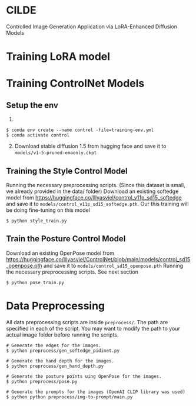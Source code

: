 # CILDE
Controlled Image Generation Application via LoRA-Enhanced Diffusion Models

# Training LoRA model


# Training ControlNet Models

## Setup the env
1.
```
$ conda env create --name control -file=training-env.yml
$ conda activate control
```
2. Download stable diffusion 1.5 from hugging face and save it to `models/v1-5-pruned-emaonly.ckpt`
## Training the Style Control Model
Running the necessary preprocessing scripts. (Since this dataset is small, we already provided in the data/ folder)
Download an existing softedge model from https://huggingface.co/lllyasviel/control_v11p_sd15_softedge and save it to `models/control_v11p_sd15_softedge.pth`. Our this training will be doing fine-tuning on this model
```
$ python style_train.py

```

## Train the Posture Control Model
Download an existing OpenPose model from https://huggingface.co/lllyasviel/ControlNet/blob/main/models/control_sd15_openpose.pth and save it to `models/control_sd15_openpose.pth`
Running the necessary preprocessing scripts. See next section
```
$ python pose_train.py
```

# Data Preprocessing
All data preprocessing scripts are inside `preprocess/`. The path are specified in each of the script. You may want to modify the path to your actual image folder before running the scripts.

```
# Generate the edges for the images.
$ python preprocess/gen_softedge_pidinet.py
```
```
# Generate the hand depth for the images.
$ python preprocess/gen_hand_depth.py
```

```
# Generate the posture points uing OpenPose for the images.
$ python preprocess/pose.py
```

```
# Generate the prompts for the images (OpenAI CLIP library was used)
$ python python preprocess/img-to-prompt/main.py
```


